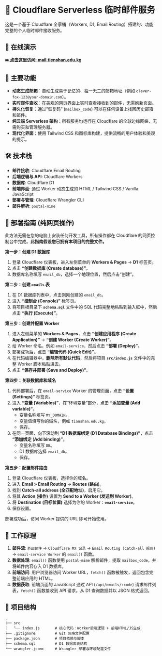 # 📧 Cloudflare Serverless 临时邮件服务

这是一个基于 Cloudflare 全家桶（Workers, D1, Email Routing）搭建的、功能完整的个人临时邮件接收服务。

## 🚀 在线演示

**[➡️ 点击这里访问: mail.tienshan.edu.kg](https://mail.tienshan.edu.kg)**

## 🌟 主要功能

* **动态生成邮箱**：自动生成易于记忆的、独一无二的邮箱地址（例如 `clever-fox-123@your-domain.com`）。
* **实时邮件查收**：在美观的网页界面上实时查看接收到的邮件，无需刷新页面。
* **持久化恢复**：通过“恢复码” (`mailbox_code`) 可以在任何设备上找回历史邮箱和邮件。
* **纯云端 Serverless 架构**：所有服务均运行在 Cloudflare 的全球边缘网络，无需购买和管理服务器。
* **现代化界面**：使用 Tailwind CSS 和图标库构建，提供流畅的用户体验和美观的提示。

## 🛠️ 技术栈

* **邮件接收**: Cloudflare Email Routing
* **后端逻辑与 API**: Cloudflare Workers
* **数据库**: Cloudflare D1
* **前端界面**: 通过 Worker 动态生成的 HTML / Tailwind CSS / Vanilla JavaScript
* **部署与管理**: Cloudflare Wrangler CLI
* **邮件解析**: `postal-mime`

## 🚀 部署指南 (纯网页操作)

此方法无需在您的电脑上安装任何开发工具，所有操作都在 Cloudflare 的网页控制台中完成。**此指南假设您已拥有本项目的完整文件。**

**第一步：创建 D1 数据库**

1. 登录 Cloudflare 仪表板，进入左侧菜单的 **Workers & Pages** -> **D1** 标签页。
2. 点击 **“创建数据库 (Create database)”**。
3. 数据库名称填写 `email_db`，选择一个地理位置，然后点击“创建”。

**第二步：创建 `emails` 表**

1. 在 D1 数据库列表中，点击刚刚创建的 `email_db`。
2. 进入 **“控制台 (Console)”** 标签页。
3. 将项目根目录下 **`schema.sql`** 文件中的 SQL 代码完整地粘贴到输入框中，然后点击 **“执行 (Execute)”**。

**第三步：创建并配置 Worker**

1. 进入左侧菜单的 **Workers & Pages**，点击 **“创建应用程序 (Create Application)”** -> **“创建 Worker (Create Worker)”**。
2. 给 Worker 命名，例如 `email-service`，然后点击 **“部署 (Deploy)”**。
3. 部署成功后，点击 **“编辑代码 (Quick Edit)”**。
4. 在代码编辑器中，**删除所有默认代码**，然后将项目 **`src/index.js`** 文件中的完整 Worker 脚本粘贴进去。
5. 点击 **“保存并部署 (Save and Deploy)”**。

**第四步：关联数据库和域名**

1. 代码部署后，在 `email-service` Worker 的管理页面，点击 **“设置 (Settings)”** 标签页。
2. 进入 **“变量 (Variables)”**，在“环境变量”部分，点击 **“添加变量 (Add variable)”**。
   * 变量名称填写 `MY_DOMAIN`。
   * 变量值填写你的域名，例如 `tianshan.edu.kg`。
   * 保存。
3. 在同一页面，向下滚动到 **“D1 数据库绑定 (D1 Database Bindings)”**，点击 **“添加绑定 (Add binding)”**。
   * 变量名称填写 `DB`。
   * D1 数据库选择 `email_db`。
   * 保存。

**第五步：配置邮件路由**

1. 登录 Cloudflare 仪表板，选择你的域名。
2. 进入 **Email > Email Routing** -> **Routes (路由)**。
3. 找到 **Catch-all address (全匹配地址)**，启用它。
4. 将其 **Action (操作)** 设置为 **Send to a Worker (发送到 Worker)**。
5. 将 **Destination (目标位置)** 选择为你的 Worker：**`email-service`**。
6. 保存设置。

部署成功后，访问 Worker 提供的 URL 即可开始使用。

## 🔧 工作原理

1.  **邮件流**: `外部邮件` -> `Cloudflare MX 记录` -> `Email Routing (Catch-all 规则)` -> `email-service Worker` 的 `email()` 函数。
2.  **数据处理**: `email()` 函数使用 `postal-mime` 解析邮件，提取 `mailbox_code`，并将邮件内容存入 D1 数据库。
3.  **前端访问**: 用户浏览器访问 Worker URL，`fetch()` 函数被触发，返回包含完整前端应用的 HTML。
4.  **数据获取**: 前端页面的 JavaScript 通过 API (`/api/emails/:code`) 请求邮件列表，`fetch()` 函数接收到 API 请求，从 D1 查询数据并以 JSON 格式返回。

## 📁 项目结构

```
.
├── src
│   └── index.js       # 核心代码：Worker后端逻辑 + 前端HTML/JS生成
├── .gitignore         # Git 忽略文件配置
├── package.json       # 项目依赖与脚本
├── schema.sql         # D1 数据库表结构
└── wrangler.jsonc     # Wrangler 部署与环境配置文件
